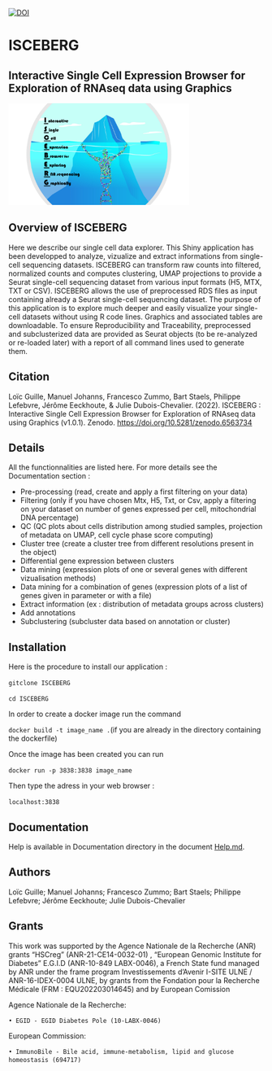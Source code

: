 [![DOI](https://zenodo.org/badge/DOI/10.5281/zenodo.6563734.svg)](https://doi.org/10.5281/zenodo.6563734)

# ISCEBERG
## Interactive Single Cell Expression Browser for Exploration of RNAseq data using Graphics 

<img src=application/www/iceberg2.png height="200">

## Overview of ISCEBERG

Here we describe our single cell data explorer. This Shiny application has been developped to analyze, vizualize and extract informations from single-cell sequencing datasets. ISCEBERG can transform raw counts into filtered, normalized counts and computes clustering, UMAP projections to provide a Seurat single-cell sequencing dataset from various input formats (H5, MTX, TXT or CSV). ISCEBERG allows the use of preprocessed RDS files as input containing already a Seurat single-cell sequencing dataset. The purpose of this application is to explore much deeper and easily visualize your single-cell datasets without using R code lines. Graphics and associated tables are downloadable. To ensure Reproducibility and Traceability, preprocessed and subclusterized data are provided as Seurat objects (to be re-analyzed or re-loaded later) with a report of all command lines used to generate them. 

## Citation

Loïc Guille, Manuel Johanns, Francesco Zummo, Bart Staels, Philippe Lefebvre, Jérôme Eeckhoute, & Julie Dubois-Chevalier. (2022). ISCEBERG : Interactive Single Cell Expression Browser for Exploration of RNAseq data using Graphics (v1.0.1). Zenodo. https://doi.org/10.5281/zenodo.6563734

## Details 

All the functionnalities are listed here. For more details see the Documentation section :

- Pre-processing (read, create and apply a first filtering on your data)
- Filtering (only if you have chosen  Mtx, H5, Txt, or Csv, apply a filtering on your dataset on number of genes expressed per cell, mitochondrial DNA percentage)
- QC (QC plots about cells distribution among studied samples, projection of metadata on UMAP, cell cycle phase score computing)
- Cluster tree (create a cluster tree from different resolutions present in the object)
- Differential gene expression between clusters
- Data mining (expression plots  of one or several genes with different vizualisation methods)
- Data mining for a combination of genes (expression plots of a list of genes given in parameter or with a file)
- Extract information (ex : distribution of metadata groups across clusters)
- Add annotations
- Subclustering (subcluster data based on annotation or cluster)

## Installation 

Here is the procedure to install our application :

`gitclone ISCEBERG`

`cd ISCEBERG`

In order to create a docker image run the command

`docker build -t image_name .`(if you are already in the directory containing the dockerfile)

Once the image has been created you can run

`docker run -p 3838:3838 image_name`

Then type the adress in your web browser :

`localhost:3838`

## Documentation

Help is available in Documentation directory in the document [Help.md](https://github.com/loicguille/ISCEBERG/blob/master/Documentation/Help.md). 

## Authors

Loïc Guille;  Manuel Johanns;  Francesco Zummo;  Bart Staels;  Philippe Lefebvre;  Jérôme Eeckhoute;  Julie Dubois-Chevalier

## Grants

This work was supported by the Agence Nationale de la Recherche (ANR) grants “HSCreg” (ANR-21-CE14-0032-01) , “European Genomic Institute for Diabetes” E.G.I.D (ANR-10-849 LABX-0046), a French State fund managed by ANR under the frame program Investissements d’Avenir I-SITE ULNE / ANR-16-IDEX-0004 ULNE,  by grants from the Fondation pour la Recherche Médicale (FRM : EQU202203014645) and by European Comission

Agence Nationale de la Recherche:
    
    • EGID - EGID Diabetes Pole (10-LABX-0046) 

European Commission:
    
    • ImmunoBile - Bile acid, immune-metabolism, lipid and glucose homeostasis (694717) 
